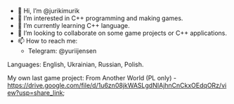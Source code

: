 - 👋 Hi, I’m @jurikimurik
- 👀 I’m interested in C++ programming and making games.
- 🌱 I’m currently learning C++ language.
- 💞️ I’m looking to collaborate on some game projects or C++ applications.
- 📫 How to reach me:
    - Telegram: @yuriijensen
    
Languages: English, Ukrainian, Russian, Polish.

My own last game project: From Another World (PL only) - https://drive.google.com/file/d/1u6zn08jkWASLgdNIAjhnCnCkxOEdqORz/view?usp=share_link;

<!---
jurikimurik/jurikimurik is a ✨ special ✨ repository because its `README.md` (this file) appears on your GitHub profile.
You can click the Preview link to take a look at your changes.
--->
